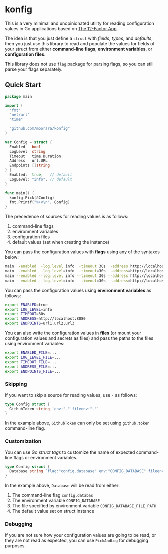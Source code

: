 # konfig

This is a very minimal and unopinionated utility for reading configuration values
in Go applications based on [The 12-Factor App](https://12factor.net/config).

The idea is that you just define a `struct` with _fields_, _types_, and _defaults_,
then you just use this library to read and populate the values for fields of your struct
from either **command-line flags**, **environment variables**, or **configuration files**.

This library does not use `flag` package for parsing flags, so you can still parse your flags separately.

## Quick Start

```go
package main

import (
  "fmt"
  "net/url"
  "time"

  "github.com/moorara/konfig"
)

var Config = struct {
  Enabled   bool
  LogLevel  string
  Timeout   time.Duration
  Address   url.URL
  Endpoints []string
} {
  Enabled:  true,   // default
  LogLevel: "info", // default
}

func main() {
  konfig.Pick(&Config)
  fmt.Printf("%+v\n", Config)
}
```

The precedence of sources for reading values is as follows:

  1. command-line flags
  2. environment variables
  3. configuration files
  4. default values (set when creating the instance)

You can pass the configuration values with **flags** using any of the syntaxes below:

```bash
main  -enabled  -log.level info  -timeout 30s  -address http://localhost:8080  -endpoints url1,url2,url3
main  -enabled  -log.level=info  -timeout=30s  -address=http://localhost:8080  -endpoints=url1,url2,url3
main --enabled --log.level info --timeout 30s --address http://localhost:8080 --endpoints url1,url2,url3
main --enabled --log.level=info --timeout=30s --address=http://localhost:8080 --endpoints=url1,url2,url3
```

You can pass the configuration values using **environment variables** as follows:

```bash
export ENABLED=true
export LOG_LEVEL=info
export TIMEOUT=30s
export ADDRESS=http://localhost:8080
export ENDPOINTS=url1,url2,url3
```

You can also write the configuration values in **files** (or mount your configuration values and secrets as files)
and pass the paths to the files using environment variables:

```bash
export ENABLED_FILE=...
export LOG_LEVEL_FILE=...
export TIMEOUT_FILE=...
export ADDRESS_FILE=...
export ENDPOINTS_FILE=...
```

### Skipping

If you want to skip a source for reading values, use `-` as follows:

```go
type Config struct {
  GithubToken string `env:"-" fileenv:"-"`
}
```

In the example above, `GithubToken` can only be set using `github.token` command-line flag.

### Customization

You can use Go _struct tags_ to customize the name of expected command-line flags or environment variables.

```go
type Config struct {
  Database string `flag:"config.database" env:"CONFIG_DATABASE" fileenv:"CONFIG_DATABASE_FILE_PATH"`
}
```

In the example above, `Database` will be read from either:

  1. The command-line flag `config.databas`
  2. The environment variable `CONFIG_DATABASE`
  3. The file specified by environment variable `CONFIG_DATABASE_FILE_PATH`
  4. The default value set on struct instance

### Debugging

If you are not sure how your configuration values are going to be read,
or they are not read as expected, you can use `PickAndLog` for debugging purposes.
